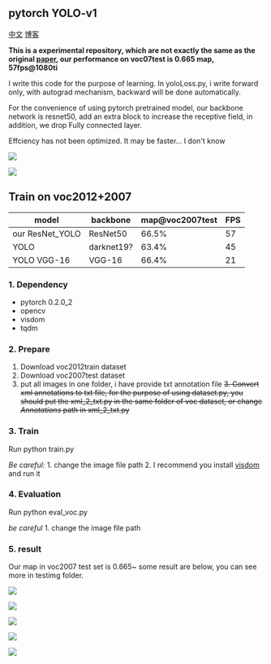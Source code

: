 ## pytorch YOLO-v1

[中文](中文.md) [博客](https://www.cnblogs.com/xiongzihua/p/9315183.html) 

**This is a experimental repository, which are not exactly the same as the original [paper](https://arxiv.org/pdf/1506.02640.pdf), our performance on voc07test is 0.665 map, 57fps@1080ti**

I write this code for the purpose of learning. In yoloLoss.py, i write forward only, with autograd mechanism, backward will be done automatically.

For the convenience of using pytorch pretrained model, our backbone network is resnet50, add an extra block to increase the receptive field, in addition, we drop Fully connected layer.

Effciency has not been optimized. It may be faster... I don't know 

![](data_dir/example/person_result.jpg)

![](data_dir/example/dog_result.jpg)

## Train on voc2012+2007
| model                | backbone | map@voc2007test  | FPS  |
| -------------------- | -------------- | ---------- | -------   |
| our ResNet_YOLO  |   ResNet50        | 66.5%      |  57   |
| YOLO  |   darknet19?        | 63.4%      |  45   |
| YOLO VGG-16  |   VGG-16        | 66.4%      |  21   |

### 1. Dependency
- pytorch 0.2.0_2
- opencv
- visdom
- tqdm

### 2. Prepare

1. Download voc2012train dataset
2. Download voc2007test dataset
3. put all images in one folder, i have provide txt annotation file 
~~3. Convert xml annotations to txt file, for the purpose of using dataset.py, you should put the xml_2_txt.py in the same folder of voc dataset, or change *Annotations* path in xml_2_txt.py~~ 

### 3. Train
Run python train.py

*Be careful:* 1. change the image file path 2. I recommend you install [visdom](https://github.com/facebookresearch/visdom) and run it

### 4. Evaluation
Run python eval_voc.py

*be careful* 1. change the image file path

### 5. result

Our map in voc2007 test set is 0.665~ some result are below, you can see more in testimg folder.

![](data_dir/testimg/000283.jpg)

![](data_dir/testimg/000058.jpg)

![](data_dir/testimg/000059.jpg)

![](data_dir/testimg/000097.jpg)

![](data_dir/testimg/001757.jpg)
